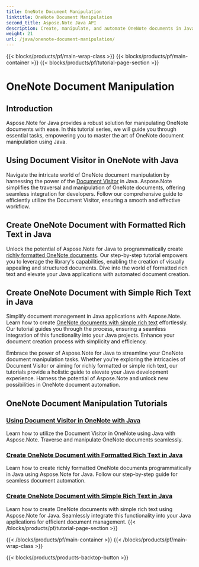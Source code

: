 ```yaml
---
title: OneNote Document Manipulation
linktitle: OneNote Document Manipulation
second_title: Aspose.Note Java API
description: Create, manipulate, and automate OneNote documents in Java with Aspose.Note. Step-by-step tutorials on Document Visitor, formatted rich text & rich text creation.
weight: 21
url: /java/onenote-document-manipulation/
---
```


{{< blocks/products/pf/main-wrap-class >}}
{{< blocks/products/pf/main-container >}}
{{< blocks/products/pf/tutorial-page-section >}}

# OneNote Document Manipulation


## Introduction

Aspose.Note for Java provides a robust solution for manipulating OneNote documents with ease. In this tutorial series, we will guide you through essential tasks, empowering you to master the art of OneNote document manipulation using Java.

## Using Document Visitor in OneNote with Java
Navigate the intricate world of OneNote document manipulation by harnessing the power of the [Document Visitor](./using-document-visitor/) in Java. Aspose.Note simplifies the traversal and manipulation of OneNote documents, offering seamless integration for developers. Follow our comprehensive guide to efficiently utilize the Document Visitor, ensuring a smooth and effective workflow. 

## Create OneNote Document with Formatted Rich Text in Java
Unlock the potential of Aspose.Note for Java to programmatically create [richly formatted OneNote documents](./create-onenote-document-formatted-rich-text/). Our step-by-step tutorial empowers you to leverage the library's capabilities, enabling the creation of visually appealing and structured documents. Dive into the world of formatted rich text and elevate your Java applications with automated document creation.

## Create OneNote Document with Simple Rich Text in Java
Simplify document management in Java applications with Aspose.Note. Learn how to create [OneNote documents with simple rich text](./create-onenote-document-simple-rich-text/) effortlessly. Our tutorial guides you through the process, ensuring a seamless integration of this functionality into your Java projects. Enhance your document creation process with simplicity and efficiency. 

Embrace the power of Aspose.Note for Java to streamline your OneNote document manipulation tasks. Whether you're exploring the intricacies of Document Visitor or aiming for richly formatted or simple rich text, our tutorials provide a holistic guide to elevate your Java development experience. Harness the potential of Aspose.Note and unlock new possibilities in OneNote document automation.
## OneNote Document Manipulation Tutorials
### [Using Document Visitor in OneNote with Java](./using-document-visitor/)
Learn how to utilize the Document Visitor in OneNote using Java with Aspose.Note. Traverse and manipulate OneNote documents seamlessly.
### [Create OneNote Document with Formatted Rich Text in Java](./create-onenote-document-formatted-rich-text/)
Learn how to create richly formatted OneNote documents programmatically in Java using Aspose.Note for Java. Follow our step-by-step guide for seamless document automation.
### [Create OneNote Document with Simple Rich Text in Java](./create-onenote-document-simple-rich-text/)
Learn how to create OneNote documents with simple rich text using Aspose.Note for Java. Seamlessly integrate this functionality into your Java applications for efficient document management.
{{< /blocks/products/pf/tutorial-page-section >}}

{{< /blocks/products/pf/main-container >}}
{{< /blocks/products/pf/main-wrap-class >}}

{{< blocks/products/products-backtop-button >}}
